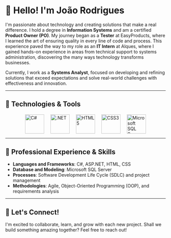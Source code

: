 # 👋 Hello! I'm João Rodrigues

I'm passionate about technology and creating solutions that make a real difference. I hold a degree in **Information Systems** and am a certified **Product Owner (PO)**. My journey began as a **Tester** at EasyProducts, where I learned the art of ensuring quality in every line of code and process. This experience paved the way to my role as an **IT Intern** at Alques, where I gained hands-on experience in areas from technical support to systems administration, discovering the many ways technology transforms businesses.

Currently, I work as a **Systems Analyst**, focused on developing and refining solutions that exceed expectations and solve real-world challenges with effectiveness and innovation.

---

## 🔧 Technologies & Tools

<div style="display: flex; justify-content: center; gap: 20px; margin-top: 20px;">
    <img src="https://cdn.jsdelivr.net/gh/devicons/devicon/icons/csharp/csharp-original.svg" title="C#" width="60" height="60" />
    <img src="https://cdn.jsdelivr.net/gh/devicons/devicon@latest/icons/dot-net/dot-net-original.svg" title=".NET" width="60" height="60" />
    <img src="https://cdn.jsdelivr.net/gh/devicons/devicon/icons/html5/html5-original.svg" title="HTML5" width="60" height="60" />
    <img src="https://cdn.jsdelivr.net/gh/devicons/devicon/icons/css3/css3-original.svg" title="CSS3" width="60" height="60" />
    <img src="https://cdn.jsdelivr.net/gh/devicons/devicon/icons/microsoftsqlserver/microsoftsqlserver-plain.svg" title="Microsoft SQL Server" width="60" height="60" />
</div>

---

## 💼 Professional Experience & Skills

- **Languages and Frameworks**: C#, ASP.NET, HTML, CSS
- **Database and Modeling**: Microsoft SQL Server
- **Processes**: Software Development Life Cycle (SDLC) and project management
- **Methodologies**: Agile, Object-Oriented Programming (OOP), and requirements analysis

---

## 🚀 Let's Connect!

I'm excited to collaborate, learn, and grow with each new project. Shall we build something amazing together? Feel free to reach out!


